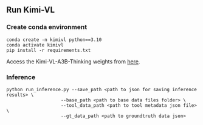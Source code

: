 ## Run Kimi-VL

### Create conda environment

```
conda create -n kimivl python==3.10
conda activate kimivl
pip install -r requirements.txt
```

Access the Kimi-VL-A3B-Thinking weights from [here](https://huggingface.co/moonshotai/Kimi-VL-A3B-Thinking).


### Inference

```
python run_inference.py --save_path <path to json for saving inference results> \
					--base_path <path to base data files folder> \
				 	--tool_data_path <path to tool metadata json file> \
 					--gt_data_path <path to groundtruth data json>
```

